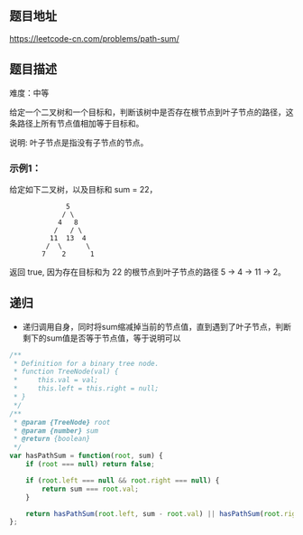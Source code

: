 ## 题目地址

https://leetcode-cn.com/problems/path-sum/

## 题目描述

难度：中等

给定一个二叉树和一个目标和，判断该树中是否存在根节点到叶子节点的路径，这条路径上所有节点值相加等于目标和。

说明: 叶子节点是指没有子节点的节点。

### 示例1：

给定如下二叉树，以及目标和 sum = 22，

```
              5
             / \
            4   8
           /   / \
          11  13  4
         /  \      \
        7    2      1
```

返回 true, 因为存在目标和为 22 的根节点到叶子节点的路径 5 -> 4 -> 11 -> 2。

## 递归

- 递归调用自身，同时将sum缩减掉当前的节点值，直到遇到了叶子节点，判断剩下的sum值是否等于节点值，等于说明可以

```js
/**
 * Definition for a binary tree node.
 * function TreeNode(val) {
 *     this.val = val;
 *     this.left = this.right = null;
 * }
 */
/**
 * @param {TreeNode} root
 * @param {number} sum
 * @return {boolean}
 */
var hasPathSum = function(root, sum) {
    if (root === null) return false;

    if (root.left === null && root.right === null) {
        return sum === root.val;
    }

    return hasPathSum(root.left, sum - root.val) || hasPathSum(root.right, sum - root.val);
};
```

